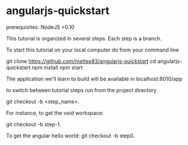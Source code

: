 # angularjs-quickstart

prerequisites:
NodeJS >0.10

This tutorial is organized in several steps.
Each step is a branch.

To start this tutorial on your local computer do from your command line

git clone https://github.com/mattex83/angularjs-quickstart
cd angularjs-quickstart
npm install
npm start

The application we'll learn to build will be available in
localhost:8010/app

to switch between tutorial steps run from the project directory

git checkout -b <step_name>.

For instance, to get the void workspace:

git checkout -b step-1.

To get the angular hello world:
git checkout -b step0.
